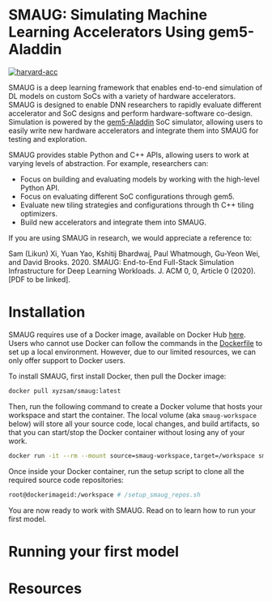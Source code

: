 SMAUG: Simulating Machine Learning Accelerators Using gem5-Aladdin
==================================================================

[![harvard-acc](https://circleci.com/gh/harvard-acc/smaug.svg?style=shield)](https://circleci.com/gh/harvard-acc/smaug)

SMAUG is a deep learning framework that enables end-to-end simulation of DL models
on custom SoCs with a variety of hardware accelerators. SMAUG is designed to
enable DNN researchers to rapidly evaluate different accelerator and SoC
designs and perform hardware-software co-design. Simulation is powered by the
[gem5-Aladdin](https://github.com/harvard-acc/gem5-aladdin) SoC simulator,
allowing users to easily write new hardware accelerators and integrate them
into SMAUG for testing and exploration.

SMAUG provides stable Python and C++ APIs, allowing users to work at varying
levels of abstraction. For example, researchers can:

* Focus on building and evaluating models by working with the high-level Python API.
* Focus on evaluating different SoC configurations through gem5.
* Evaluate new tiling strategies and configurations through th C++ tiling
  optimizers.
* Build new accelerators and integrate them into SMAUG.

If you are using SMAUG in research, we would appreciate a reference to:

Sam (Likun) Xi, Yuan Yao, Kshitij Bhardwaj, Paul Whatmough, Gu-Yeon Wei, and
David Brooks. 2020. SMAUG: End-to-End Full-Stack Simulation Infrastructure for
Deep Learning Workloads. J. ACM 0, 0, Article 0 (2020). [PDF to be linked].

# Installation #

SMAUG requires use of a Docker image, available on Docker Hub
[here](https://registry.hub.docker.com/repository/docker/xyzsam/smaug).
Users who cannot use Docker can follow the commands in the
[Dockerfile](https://github.com/harvard-acc/smaug/blob/master/docker/Dockerfile)
to set up a local environment. However, due to our limited resources, we can
only offer support to Docker users.

To install SMAUG, first install Docker, then pull the Docker image:

```bash
docker pull xyzsam/smaug:latest
```

Then, run the following command to create a Docker volume that hosts your
workspace and start the container. The local volume (aka `smaug-workspace`
below) will store all your source code, local changes, and build artifacts, so
that you can start/stop the Docker container without losing any of your work.

```bash
docker run -it --rm --mount source=smaug-workspace,target=/workspace smaug
```

Once inside your Docker container, run the setup script to clone all the
required source code repositories:

```bash
root@dockerimageid:/workspace # /setup_smaug_repos.sh
```

You are now ready to work with SMAUG. Read on to learn how to run your first
model.

# Running your first model #

# Resources #

